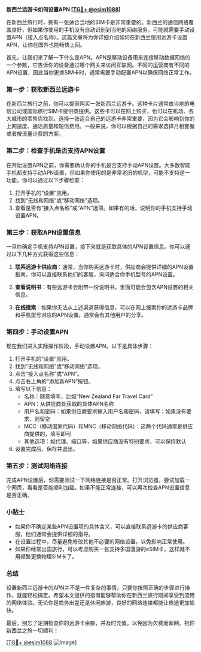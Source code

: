 **新西兰远游卡如何设置APN [[TG💪+ @esim1088](https://t.me/s/esim1088)]**

在新西兰旅行时，拥有一张适合当地的SIM卡是非常重要的。新西兰的通信网络覆盖良好，但如果你使用的手机没有自动识别到当地的网络服务，可能就需要手动设置APN（接入点名称）。这篇文章将为你详细介绍如何在新西兰使用远游卡设置APN，让你在国外也能畅快上网。

首先，让我们来了解一下什么是APN。APN是移动设备用来连接移动数据网络的一个参数，它告诉你的设备通过哪个网关来访问互联网。不同的运营商有不同的APN设置，因此当你更换SIM卡时，通常需要手动配置APN以确保网络正常工作。

### 第一步：获取新西兰远游卡

在新西兰旅行之前，你可以提前购买一张新西兰远游卡。这种卡片通常由当地的电信公司或国际旅行SIM卡提供商提供。这些卡可以在网上购买，也可以在机场、各大城市的零售店找到。选择一张适合自己的远游卡非常重要，因为它会影响到你的上网速度、通话质量和短信费用。一般来说，你可以根据自己的需求选择月租套餐或者按流量计费的方案。

### 第二步：检查手机是否支持APN设置

在开始设置APN之前，你需要确认你的手机是否支持手动APN设置。大多数智能手机都支持手动APN设置，但如果你使用的是非常老旧的机型，可能不支持这一功能。你可以通过以下步骤检查：

1. 打开手机的“设置”应用。
2. 找到“无线和网络”或“移动网络”选项。
3. 查看是否有“接入点名称”或“APN”选项。如果有的话，说明你的手机支持手动设置APN。

### 第三步：获取APN设置信息

一旦你确定手机支持APN设置，接下来就是获取具体的APN设置信息。你可以通过以下几种方式获得这些信息：

1. **联系远游卡供应商**：通常，当你购买远游卡时，供应商会提供详细的APN设置指南。你可以直接联系他们的客服，询问适合你手机型号的APN设置。
   
2. **查看说明书**：有些远游卡会附带一份说明书，里面可能会包含APN设置的相关信息。

3. **在线搜索**：如果你无法从上述渠道获得信息，可以在网上搜索你的远游卡品牌和手机型号对应的APN设置。通常会有其他用户的分享。

### 第四步：手动设置APN

现在我们进入实际操作阶段，手动设置APN。以下是具体步骤：

1. 打开手机的“设置”应用。
2. 找到“无线和网络”或“移动网络”选项。
3. 点击“接入点名称”或“APN”。
4. 点击右上角的“添加新APN”按钮。
5. 填写以下信息：
   - 名称：随意填写，比如“New Zealand Far Travel Card”
   - APN：从供应商处获取的具体APN名称
   - 用户名和密码：如果供应商要求输入用户名和密码，请填写；如果没有要求，则留空
   - MCC（移动国家代码）和MNC（移动网络代码）：这两个代码通常是供应商提供的，填写即可
   - 其他选项：如代理、端口等，如果供应商没有特别要求，可以保持默认
6. 设置完成后，保存并退出。

### 第五步：测试网络连接

完成APN设置后，你需要测试一下网络连接是否正常。打开浏览器，尝试加载一个网页，看看是否能顺利加载。如果不能正常连接，可以再次检查APN设置信息是否正确。

### 小贴士

- 如果你不确定某些APN设置项的具体含义，可以直接联系远游卡的供应商客服，他们通常会提供详细的指导。
- 在设置过程中，尽量避免修改其他不必要的网络设置，以免影响正常使用。
- 如果你经常出国旅行，可以考虑购买一张支持多国漫游的eSIM卡，这样就不用频繁更换物理SIM卡了。

### 总结

设置新西兰远游卡的APN并不是一件复杂的事情，只要你按照正确的步骤进行操作，就能轻松搞定。希望本文提供的指南能够帮助你在新西兰旅行期间享受到流畅的网络体验。无论你是商务出差还是休闲旅游，良好的网络连接都能让旅途更加愉快。

最后，别忘了定期检查你的远游卡余额，并及时充值，以免因为欠费而断网。祝你新西兰之旅一切顺利！

[[TG💪+ @esim1088](https://t.me/s/esim1088) ![Image](https://i.postimg.cc/4NQfJmqS/Snipaste-2025-05-13-00-14-12.png)]